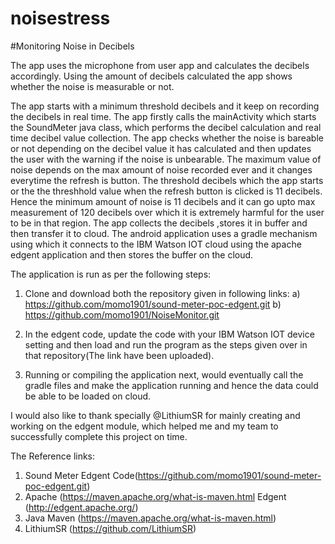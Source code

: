 # noisestress

#Monitoring Noise in Decibels 

The app uses the microphone from user app and calculates the decibels accordingly. Using the amount of decibels calculated the app shows whether the noise is measurable or not.

The app starts with a minimum threshold decibels and it keep on recording the decibels in real time. The app firstly calls the mainActivity which starts the SoundMeter java class, which performs the decibel calculation and real time decibel value collection.
The app checks whether the noise is bareable or not depending on the decibel value it has calculated and then updates the user with the warning if the noise is unbearable. The maximum value of noise depends on the max amount of noise recorded ever and it changes everytime the refresh is button. The threshold decibels which the app starts or the the threshhold value when the refresh button is clicked is 11 decibels. Hence the minimum amount of noise is 11 decibels and it can go upto max measurement of 120 decibels over which it is extremely harmful for the user to be in that region.
The app collects the decibels ,stores it in buffer and then transfer it to cloud.
The android application uses a gradle mechanism using which it connects to the IBM Watson IOT cloud using the apache edgent application and then stores the buffer on the cloud.


The application is run as per the following steps:
1) Clone and download both the repository given in following links:
  a) https://github.com/momo1901/sound-meter-poc-edgent.git
  b) https://github.com/momo1901/NoiseMonitor.git

2) In the edgent code, update the code with your IBM Watson IOT device setting and then load and run the program as the steps given over in that repository(The link have been uploaded).

3) Running or compiling the application next, would eventually call the gradle files and make the application running and hence the data could be able to be loaded on cloud.

I would also like to thank specially @LithiumSR for mainly creating and working on the edgent module, which helped me and my team to successfully complete this project on time.


The Reference links:
1) Sound Meter Edgent Code(https://github.com/momo1901/sound-meter-poc-edgent.git)
2) Apache (https://maven.apache.org/what-is-maven.html Edgent (http://edgent.apache.org/)
3) Java Maven (https://maven.apache.org/what-is-maven.html)
4) LithiumSR (https://github.com/LithiumSR)
